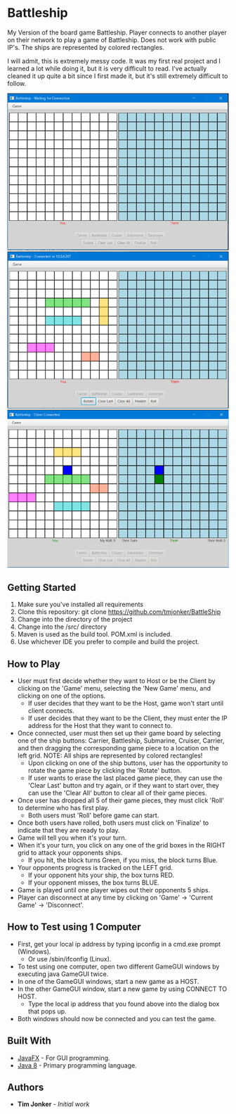 # Battleship

My Version of the board game Battleship. Player connects to another player on their network to play a game of Battleship.  Does not work with public IP's. The ships are represented by colored rectangles. 

I will admit, this is extremely messy code.  It was my first real project and I learned a lot while doing it, but it is very difficult to read.  I've actually cleaned it up quite a bit since I first made it, but it's still extremely difficult to follow.

![Battleship](https://github.com/tmjonker8/Battleship/blob/master/Images/GameBoard.PNG)
![Battleship](https://github.com/tmjonker8/Battleship/blob/master/Images/SettingUpPieces.PNG)
![Battleship](https://github.com/tmjonker8/Battleship/blob/master/Images/GAMEPLAY.PNG)

## Getting Started

1. Make sure you've installed all requirements
2. Clone this repository: git clone https://github.com/tmjonker/BattleShip
3. Change into the directory of the project
4. Change into the /src/ directory
4. Maven is used as the build tool.  POM.xml is included.
5. Use whichever IDE you prefer to compile and build the project.

## How to Play

* User must first decide whether they want to Host or be the Client by clicking on the 'Game' menu, selecting the 'New Game' menu, and clicking on one of the options.
    * If user decides that they want to be the Host, game won't start until client connects.
    * If user decides that they want to be the Client, they must enter the IP address for the Host that they want to connect to.
* Once connected, user must then set up their game board by selecting one of the ship buttons: Carrier, Battleship, Submarine, Cruiser, Carrier, and then dragging the corresponding game piece to a location on the left grid. NOTE: All ships are represented by colored rectangles!
    * Upon clicking on one of the ship buttons, user has the opportunity to rotate the game piece by clicking the 'Rotate' button.
    * If user wants to erase the last placed game piece, they can use the 'Clear Last' button and try again, or if they want to start over, they can use the 'Clear All' button to clear all of their game pieces.
* Once user has dropped all 5 of their game pieces, they must click 'Roll' to determine who has first play.
    * Both users must 'Roll' before game can start.
* Once both users have rolled, both users must click on 'Finalize' to indicate that they are ready to play.
* Game will tell you when it's your turn.
* When it's your turn, you click on any one of the grid boxes in the RIGHT grid to attack your opponents ships.
    * If you hit, the block turns Green, if you miss, the block turns Blue.
* Your opponents progress is tracked on the LEFT grid. 
    * If your opponent hits your ship, the box turns RED. 
    * If your opponent misses, the box turns BLUE.
* Game is played until one player wipes out their opponents 5 ships.
* Player can disconnect at any time by clicking on 'Game' -> 'Current Game' -> 'Disconnect'.
        
## How to Test using 1 Computer

* First, get your local ip address by typing ipconfig in a cmd.exe prompt (Windows).
    * Or use /sbin/ifconfig (Linux).
* To test using one computer, open two different GameGUI windows by executing java GameGUI twice.
* In one of the GameGUI windows, start a new game as a HOST.
* In the other GameGUI window, start a new game by using CONNECT TO HOST.
    * Type the local ip address that you found above into the dialog box that pops up.
* Both windows should now be connected and you can test the game.

## Built With

* [JavaFX](https://docs.oracle.com/javase/8/javase-clienttechnologies.htm) - For GUI programming.
* [Java 8](http://www.oracle.com/technetwork/java/javase/documentation/index.html) - Primary programming language.


## Authors

* **Tim Jonker** - *Initial work* 


